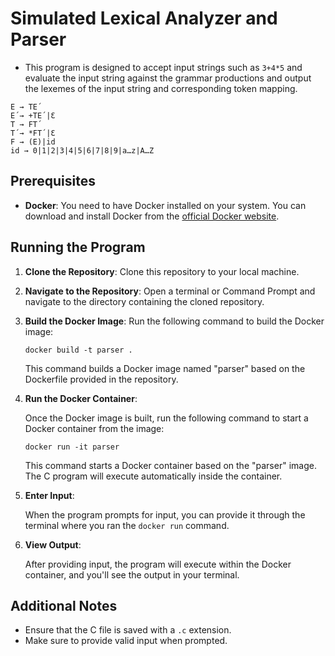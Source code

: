 # Simulated Lexical Analyzer and Parser

- This program is designed to accept input strings such as `3+4*5` and evaluate the input string against the grammar productions and output the lexemes of the input 
string and corresponding token mapping.

```
E → TE´  
E´→ +TE´|Ɛ  
T → FT´  
T´→ *FT´|Ɛ  
F → (E)|id  
id → 0|1|2|3|4|5|6|7|8|9|a…z|A…Z  
```

## Prerequisites

- **Docker**: You need to have Docker installed on your system. You can download and install Docker from the [official Docker website](https://www.docker.com/get-started).

## Running the Program

1. **Clone the Repository**: Clone this repository to your local machine.
2. **Navigate to the Repository**: Open a terminal or Command Prompt and navigate to the directory containing the cloned repository.
3. **Build the Docker Image**:
   Run the following command to build the Docker image:
   
   ```
   docker build -t parser .
   ```

   This command builds a Docker image named "parser" based on the Dockerfile provided in the repository.

4. **Run the Docker Container**:

   Once the Docker image is built, run the following command to start a Docker container from the image:
   
   ```
   docker run -it parser
   ```

   This command starts a Docker container based on the "parser" image. The C program will execute automatically inside the container.

5. **Enter Input**:

   When the program prompts for input, you can provide it through the terminal where you ran the `docker run` command.

6. **View Output**:

   After providing input, the program will execute within the Docker container, and you'll see the output in your terminal.

## Additional Notes

- Ensure that the C file is saved with a `.c` extension.
- Make sure to provide valid input when prompted.
